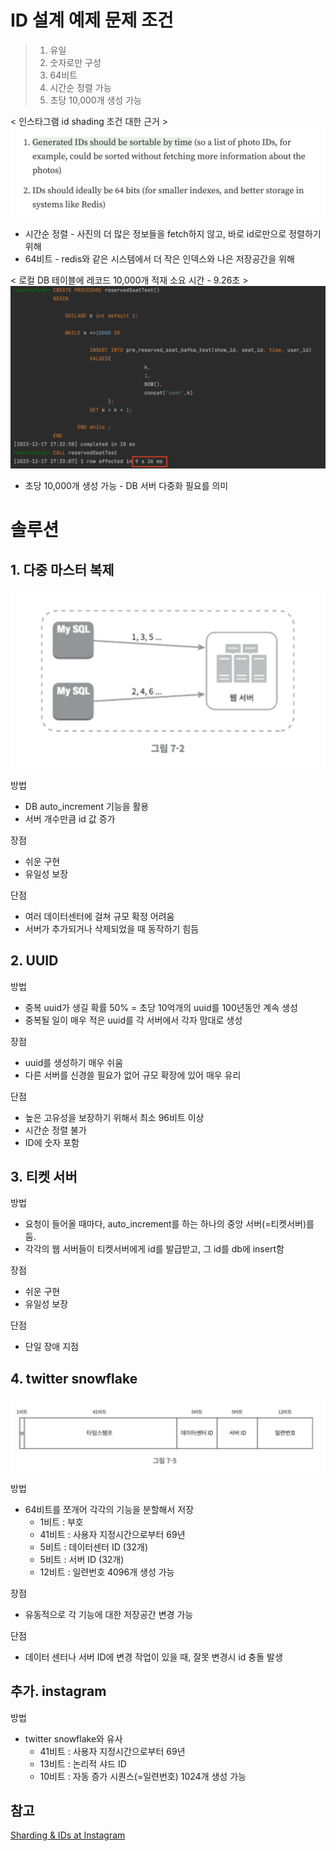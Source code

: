 # ID 설계 예제 문제 조건

> 1. 유일 <br/>
> 2. 숫자로만 구성 <br/>
> 3. 64비트 <br/>
> 4. 시간순 정렬 가능 <br/>
> 5. 초당 10,000개 생성 가능

< 인스타그램 id shading 조건 대한 근거 >
<img src="instagram_shading.png"/>

- 시간순 정렬 - 사진의 더 많은 정보들을 fetch하지 않고, 바로 id로만으로 정렬하기 위해
- 64비트 - redis와 같은 시스템에서 더 작은 인덱스와 나은 저장공간을 위해


< 로컬 DB 테이블에 레코드 10,000개 적재 소요 시간 - 9.26초 >
<img src="insert_recode_time.png"/>

- 초당 10,000개 생성 가능 - DB 서버 다중화 필요를 의미

# 솔루션

## 1. 다중 마스터 복제

<img src="multi_increment.png"/>

방법
- DB auto_increment 기능을 활용
- 서버 개수만큼 id 값 증가

장점
- 쉬운 구현
- 유일성 보장

단점
- 여러 데이터센터에 걸쳐 규모 확정 어려움
- 서버가 추가되거나 삭제되었을 때 동작하기 힘듬

## 2. UUID

방법
- 중복 uuid가 생길 확률 50% = 초당 10억개의 uuid를 100년동안 계속 생성
- 중복될 일이 매우 적은 uuid를 각 서버에서 각자 맘대로 생성

장점
- uuid를 생성하기 매우 쉬움
- 다른 서버를 신경쓸 필요가 없어 규모 확장에 있어 매우 유리

단점
- 높은 고유성을 보장하기 위해서 최소 96비트 이상
- 시간순 정렬 불가
- ID에 숫자 포함

## 3. 티켓 서버

방법
- 요청이 들어올 때마다, auto_increment를 하는 하나의 중앙 서버(=티켓서버)를 둠.
- 각각의 웹 서버들이 티켓서버에게 id를 발급받고, 그 id를 db에 insert함

장점

- 쉬운 구현
- 유일성 보장

단점

- 단일 장애 지점

## 4. twitter snowflake

<img src="twitter_snowflake.png"/>

방법
- 64비트를 쪼개어 각각의 기능을 분할해서 저장
    - 1비트 : 부호
    - 41비트 : 사용자 지정시간으로부터 69년
    - 5비트 : 데이터센터 ID (32개)
    - 5비트 : 서버 ID (32개)
    - 12비트 : 일련번호 4096개 생성 가능

장점

- 유동적으로 각 기능에 대한 저장공간 변경 가능

단점

- 데이터 센터나 서버 ID에 변경 작업이 있을 때, 잘못 변경시 id 충돌 발생

## 추가. instagram
방법
- twitter snowflake와 유사
    - 41비트 : 사용자 지정시간으로부터 69년
    - 13비트 : 논리적 샤드 ID
    - 10비트 : 자동 증가 시퀀스(=일련번호) 1024개 생성 가능

## 참고
[Sharding & IDs at Instagram](https://instagram-engineering.com/sharding-ids-at-instagram-1cf5a71e5a5c)